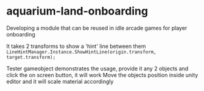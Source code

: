 # aquarium-land-onboarding
Developing a module that can be reused in idle arcade games for player onboarding

It takes 2 transforms to show a 'hint' line between them
`LineHintManager.Instance.ShowHintLine(origin.transform, target.transform);`

Tester gameobject demonstrates the usage, provide it any 2 objects and click the on screen button, it will work
Move the objects position inside unity editor and it will scale material accordingly
